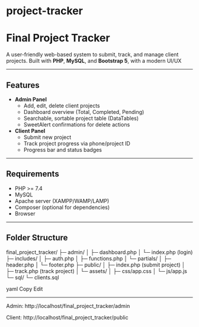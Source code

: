 # project-tracker
# Final Project Tracker

A user-friendly web-based system to submit, track, and manage client projects. Built with **PHP**, **MySQL**, and **Bootstrap 5**, with a modern UI/UX

---

## Features

- **Admin Panel**
  - Add, edit, delete client projects
  - Dashboard overview (Total, Completed, Pending)
  - Searchable, sortable project table (DataTables)
  - SweetAlert confirmations for delete actions
- **Client Panel**
  - Submit new project
  - Track project progress via phone/project ID
  - Progress bar and status badges

---

## Requirements

- PHP >= 7.4
- MySQL 
- Apache server (XAMPP/WAMP/LAMP)
- Composer (optional for dependencies)
- Browser

---

## Folder Structure

final_project_tracker/
├─ admin/
│ ├─ dashboard.php
│ └─ index.php (login)
├─ includes/
│ ├─ auth.php
│ ├─ functions.php
│ └─ partials/
│ ├─ header.php
│ └─ footer.php
├─ public/
│ ├─ index.php (submit project)
│ ├─ track.php (track project)
│ └─ assets/
│ ├─ css/app.css
│ └─ js/app.js
└─ sql/
└─ clients.sql

yaml
Copy
Edit

---


Admin: http://localhost/final_project_tracker/admin

Client: http://localhost/final_project_tracker/public
